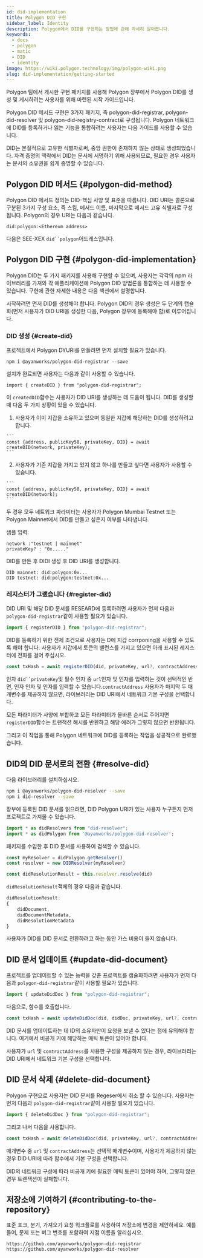 ```yaml
---
id: did-implementation
title: Polygon DID 구현
sidebar_label: Identity
description: Polygon에서 DID를 구현하는 방법에 관해 자세히 알아봅니다.
keywords:
  - docs
  - polygon
  - matic
  - DID
  - identity
image: https://wiki.polygon.technology/img/polygon-wiki.png
slug: did-implementation/getting-started
---
```


Polygon 팀에서 게시한 구현 패키지를 사용해 Polygon 장부에서 Polygon DID를 생성 및 게시하려는 사용자를 위해 마련된 시작 가이드입니다.

Polygon DID 메서드 구현은 3가지 패키지, 즉 polygon-did-registrar, polygon-did-resolver 및 polygon-did-registry-contract로 구성됩니다. Polygon 네트워크에 DID를 등록하거나 읽는 기능을 통합하려는 사용자는 다음 가이드를 사용할 수 있습니다.

DID는 본질적으로 고유한 식별자로써, 중앙 권한이 존재하지 않는 상태로 생성되었습니다.  자격 증명의 맥락에서 DID는 문서에 서명하기 위해 사용되므로, 필요한 경우 사용자는 문서의 소유권을 쉽게 증명할 수 있습니다.

## Polygon DID 메서드 {#polygon-did-method}

Polygon DID 메서드 정의는 DID-핵심 사양 및 표준을 따릅니다. DID URI는 콜론으로 구분된 3가지 구성 요소, 즉 스킴, 메서드 이름, 마지막으로 메서드 고유 식별자로 구성됩니다. Polygon의 경우 URI는 다음과 같습니다.

```
did:polygon:<Ethereum address>
```

다음은 SEE-XEX `did``polygon`어드레스입니다.

## Polygon DID 구현 {#polygon-did-implementation}

Polygon DID는 두 가지 패키지를 사용해 구현할 수 있으며, 사용자는 각각의 npm 라이브러리를 가져와 각 애플리케이션에 Polygon DID 방법론을 통합하는 데 사용할 수 있습니다. 구현에 관한 자세한 내용은 다음 섹션에서 설명합니다.

시작하려면 먼저 DID를 생성해야 합니다. Polygon DID의 경우 생성은 두 단계의 캡슐화(먼저 사용자가 DID URI을 생성한 다음, Polygon 장부에 등록해야 함)로 이루어집니다.

### DID 생성 {#create-did}

프로젝트에서 Polygon DYURI를 만들려면 먼저 설치할 필요가 있습니다.

```
npm i @ayanworks/polygon-did-registrar --save
```

설치가 완료되면 사용자는 다음과 같이 사용할 수 있습니다.

```
import { createDID } from "polygon-did-registrar";
```

이 `createdDID`함수는 사용자가 DID URI를 생성하는 데 도움이 됩니다. DID를 생성할 때 다음 두 가지 상황이 있을 수 있습니다.

  1. 사용자가 이미 지갑을 소유하고 있으며 동일한 지갑에 해당하는 DID를 생성하려고 합니다.

    ```
    const {address, publicKey58, privateKey, DID} = await createDID(network, privateKey);
    ```

  2. 사용자가 기존 지갑을 가지고 있지 않고 하나를 만들고 싶다면 사용자가 사용할 수 있습니다.

    ```
    const {address, publicKey58, privateKey, DID} = await createDID(network);
    ```

두 경우 모두 네트워크 파라미터는 사용자가 Polygon Mumbai Testnet 또는 Polygon Mainnet에서 DID를 만들고 싶은지 여부를 나타냅니다.

샘플 입력:

```
network :"testnet | mainnet"
privateKey? : "0x....."
```

DID를 만든 후 DIDI 생성 후 DID URI를 생성합니다.

```
DID mainnet: did:polygon:0x...
DID testnet: did:polygon:testnet:0x...
```

### 레지스터가 그랬습니다 {#register-did}

DID URI 및 해당 DID 문서를 RESEARD에 등록하려면 사용자가 먼저 다음과 `polygon-did-registrar`같이 사용할 필요가 있습니다.

```js
import { registerDID } from "polygon-did-registrar";
```

DID를 등록하기 위한 전제 조건으로 사용자는 D에 지갑 corrponing을 사용할 수 있도록 해야 합니다. 사용자가 지갑에서 토큰의 밸런스를 가지고 있으면 아래 표시된 레지스터에 전화를 걸어 주십시오.

```js
const txHash = await registerDID(did, privateKey, url?, contractAddress?);
```

인자 `did``privateKey`및 필수 인자 중 `url`인자 및 인자를 입력하는 것이 선택적인 반면, 인자 인자 및 인자를 입력할 수 있습니다.`contractAddress` 사용자가 마지막 두 매개변수를 제공하지 않으면, 라이브러리는 DID URI에서 네트워크 기본 구성을 선택합니다.

모든 파라미터가 사양에 부합하고 모든 파라미터가 올바른 순서로 주어지면 `registerDID`함수는 트랜잭션 해시를 반환하고 해당 에러가 그렇지 않으면 반환됩니다.

그리고 이 작업을 통해 Polygon 네트워크에 DID를 등록하는 작업을 성공적으로 완료했습니다.

## DID의 DID 문서로의 전환 {#resolve-did}

다음 라이브러리를 설치하십시오.

```bash
npm i @ayanworks/polygon-did-resolver --save
npm i did-resolver --save
```

장부에 등록된 DID 문서를 읽으려면, DID Polygon URI가 있는 사용자 누구든지 먼저 프로젝트로 가져올 수 있습니다.

```js
import * as didResolvers from "did-resolver";
import * as didPolygon from '@ayanworks/polygon-did-resolver';
```

패키지를 수입한 후 DID 문서를 사용하여 검색할 수 있습니다.

```js
const myResolver = didPolygon.getResolver()
const resolver = new DIDResolver(myResolver)

const didResolutionResult = this.resolver.resolve(did)
```

`didResolutionResult`객체의 경우 다음과 같습니다.

```js
didResolutionResult:
{
    didDocument,
    didDocumentMetadata,
    didResolutionMetadata
}
```

사용자가 DID를 DID 문서로 전환하려고 하는 동안 가스 비용이 들지 않습니다.

## DID 문서 업데이트 {#update-did-document}

프로젝트를 업데이트할 수 있는 능력을 갖춘 프로젝트를 캡슐화하려면 사용자가 먼저 다음과 `polygon-did-registrar`같이 사용할 필요가 있습니다.

```js
import { updateDidDoc } from "polygon-did-registrar";
```

다음으로, 함수를 호출합니다.

```js
const txHash = await updateDidDoc(did, didDoc, privateKey, url?, contractAddress?);
```

DID 문서를 업데이트하는 데 ID의 소유자만이 요청을 보낼 수 있다는 점에 유의해야 합니다. 여기에서 비공개 키에 해당하는 매틱 토큰이 있어야 합니다.

사용자가 `url` 및 `contractAddress`를 사용한 구성을 제공하지 않는 경우, 라이브러리는 DID URI에서 네트워크 기본 구성을 선택합니다.

## DID 문서 삭제 {#delete-did-document}

Polygon 구현으로 사용자는 DID 문서를 Regeser에서 취소 할 수 있습니다. 사용자는 먼저 다음과 `polygon-did-registrar`같이 사용할 필요가 있습니다.

```js
import { deleteDidDoc } from "polygon-did-registrar";
```

그리고 나서 다음을 사용합니다.

```js
const txHash = await deleteDidDoc(did, privateKey, url?, contractAddress?);
```

매개변수 중 `url` 및 `contractAddress`는 선택적 매개변수이며, 사용자가 제공하지 않는 경우 DID URI에 따라 함수에서 기본 구성을 선택합니다.

DID의 네트워크 구성에 따라 비공개 키에 필요한 매틱 토큰이 있어야 하며, 그렇지 않은 경우 트랜잭션이 실패합니다.

## 저장소에 기여하기 {#contributing-to-the-repository}

표준 포크, 분기, 가져오기 요청 워크플로를 사용하여 저장소에 변경을 제안하세요. 예를 들어, 문제 또는 버그 번호를 포함하여 지점 이름을 알리십시오.

```
https://github.com/ayanworks/polygon-did-registrar
https://github.com/ayanworks/polygon-did-resolver
```
